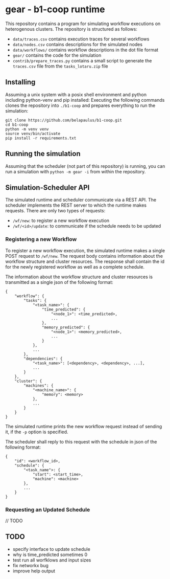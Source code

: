 # gear - b1-coop runtime

This repository contains a program for simulating workflow executions on
heterogenous clusters. The repository is structured as follows:

 - `data/traces.csv` contains execution traces for several workflows
 - `data/nodes.csv` contains descriptions for the simulated nodes
 - `data/workflows/` contains workflow descriptions in the dot file format
 - `gear/` contains the code for the simulation
 - `contrib/prepare_traces.py` contains a small script to generate the
   `traces.csv` file from the `tasks_lotaru.zip` file

## Installing

Assuming a unix system with a posix shell environment and python including
python-venv and pip installed: Executing the following commands clones the
repository into `./b1-coop` and prepares everything to run the simulation:

```
git clone https://github.com/belapaulus/b1-coop.git
cd b1-coop
python -m venv venv
source venv/bin/activate
pip install -r requirements.txt
```

## Running the simulation

Assuming that the scheduler (not part of this repository) is running, you can
run a simulation with `python -m gear -i` from within the repository.

## Simulation-Scheduler API

The simulated runtime and scheduler communicate via a REST API. The scheduler
implements the REST server to which the runtime makes requests. There are
only two types of requests:

 - `/wf/new`: to register a new workflow execution
 - `/wf/<id>/update`: to communicate if the schedule needs to be updated

### Registering a new Workflow

To register a new workflow execution, the simulated runtime makes a single
POST request to `/wf/new`. The request body contains information about the
workflow structure and cluster resources. The response shall contain the id
for the newly registered workflow as well as a complete schedule.

The information about the workflow structure and cluster resources is
transmitted as a single json of the following format:

```
{
    "workflow": {
        "tasks": {
            "<task_name>": {
                "time_predicted": {
                    "<node_1>": <time_predicted>,
                    ...
                },
                "memory_predicted": {
                    "<node_1>": <memory_predicted>,
                    ...
                }
            },
            ...
        },
        "dependencies": {
            "<task_name>": [<dependency>, <dependency>, ...],
            ...
        }
    },
    "cluster": {
        "machines": {
            "<machine_name>": {
                "memory": <memory>
            },
            ...
        }
    }
}
```

The simulated runtime prints the new workflow request instead of sending it, if
the `-p` option is specified.

The scheduler shall reply to this request with the schedule in json of the
following format:

```
{
    "id": <workflow_id>,
    "schedule": {
        "<task_name">: {
            "start": <start_time>,
            "machine": <machine>
        },
        ...
    }
}
```

### Requesting an Updated Schedule

// TODO

## TODO

 - specify interface to update schedule
 - why is time_predicted sometimes 0
 - test run all worfklows and input sizes
 - fix networkx bug
 - improve help output

